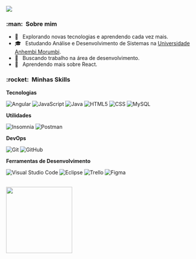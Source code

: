 ![](https://komarev.com/ghpvc/?username=piresdanyllo&color=blueviolet&style=flat-square)

<h3> :man: &nbsp;Sobre mim </h3>

- 🤔 &nbsp; Explorando novas tecnologias e aprendendo cada vez mais.
- 🎓 &nbsp; Estudando Análise e Desenvolvimento de Sistemas na <a href="https://portal.anhembi.br/">Universidade Anhembi Morumbi</a>.
- 💼 &nbsp; Buscando trabalho na área de desenvolvimento.
- 🌱 &nbsp; Aprendendo mais sobre React.

<h3> :rocket: &nbsp;Minhas Skills </h3>

**Tecnologias**

  ![Angular](https://img.shields.io/badge/-Angular-333333?style=flat&logo=Angular&logoColor=red)
  ![JavaScript](https://img.shields.io/badge/-JavaScript-333333?style=flat&logo=javascript)
  ![Java](https://img.shields.io/badge/-Java-333333?style=flat&logo=Java&logoColor=007396)
  ![HTML5](https://img.shields.io/badge/-HTML5-333333?style=flat&logo=HTML5)
  ![CSS](https://img.shields.io/badge/-CSS-333333?style=flat&logo=CSS3&logoColor=1572B6)
  ![MySQL](https://img.shields.io/badge/-MySQL-333333?style=flat&logo=mysql)

**Utilidades**

  ![Insomnia](https://img.shields.io/badge/-Insomnia-333333?style=flat&logo=insomnia)
  ![Postman](https://img.shields.io/badge/-Postman-333333?style=flat&logo=postman)

**DevOps**

  ![Git](https://img.shields.io/badge/-Git-333333?style=flat&logo=git)
  ![GitHub](https://img.shields.io/badge/-GitHub-333333?style=flat&logo=github)
  
  **Ferramentas de Desenvolvimento**

  ![Visual Studio Code](https://img.shields.io/badge/-Visual%20Studio%20Code-333333?style=flat&logo=visual-studio-code&logoColor=007ACC)
  ![Eclipse](https://img.shields.io/badge/-Eclipse-333333?style=flat&logo=eclipse-ide&logoColor=2C2255)
  ![Trello](https://img.shields.io/badge/-Trello-333333?style=flat&logo=trello&logoColor=007ACC)
  ![Figma](https://img.shields.io/badge/-Figma-333333?style=flat&logo=figma&logoColor=007ACC)
  
  <br/>

<a href="https://github.com/piresdanyllo">
  <img height="180em" src="https://github-readme-stats.vercel.app/api?username=piresdanyllo&theme=dracula&show_icons=true" />
</a>
